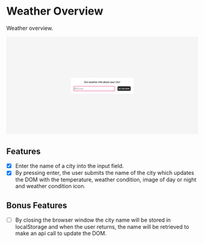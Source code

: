 # Weather Overview
Weather overview.

![](/gitImages/projectOverview.gif)

## Features
- [x] Enter the name of a city into the input field.
- [x] By pressing enter, the user submits the name of the city which updates the DOM with the temperature, weather condition, image of day or night and weather condition icon.

## Bonus Features
- [ ] By closing the browser window the city name will be stored in localStorage and when the user returns, the name will be retrieved to make an api call to update the DOM.